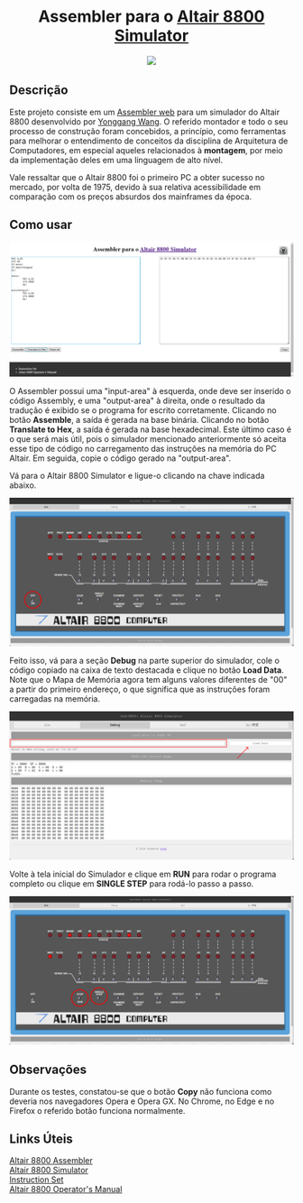 <h1 align="center">
	Assembler para o <a target="_blank" href="https://wixette.github.io/8800-simulator/">Altair 8800 Simulator</a>
</h1>

<p align="center">
	<img loading="lazy" src="https://img.shields.io/badge/status-EM_DESENVOLVIMENTO-green">
</p>

## Descrição
<p>Este projeto consiste em um <a target="_blank" href="https://florindorian.github.io/assembler-altair8800/">Assembler web</a> para um simulador do Altair 8800 desenvolvido por <a href="https://github.com/wixette">Yonggang Wang</a>. O referido montador e todo o seu processo de construção foram concebidos, a princípio, como ferramentas para melhorar o entendimento de conceitos da disciplina de Arquitetura de Computadores, em especial aqueles relacionados à <strong>montagem</strong>, por meio da implementação deles em uma linguagem de alto nível. </p>

<p>Vale ressaltar que o Altair 8800 foi o primeiro PC a obter sucesso no mercado, por volta de 1975, devido à sua relativa acessibilidade em comparação com os preços absurdos dos mainframes da época.</p>

## Como usar
<img src="./images/assembler-web-interface.png">

<p>O Assembler possui uma "input-area" à esquerda, onde deve ser inserido o código Assembly, e uma "output-area" à direita, onde o resultado da tradução é exibido se o programa for escrito corretamente. Clicando no botão <strong>Assemble</strong>, a saída é gerada na base binária. Clicando no botão <strong>Translate to Hex</strong>, a saída é gerada na base hexadecimal. Este último caso é o que será mais útil, pois o simulador mencionado anteriormente só aceita esse tipo de código no carregamento das instruções na memória do PC Altair. Em seguida, copie o código gerado na "output-area".</p>

<p>Vá para o Altair 8800 Simulator e ligue-o clicando na chave indicada abaixo.</p>
<img src="./images/simulador-ligado.png">

<p>Feito isso, vá para a seção <strong>Debug</strong> na parte superior do simulador, cole o código copiado na caixa de texto destacada e clique no botão <strong>Load Data</strong>. Note que o Mapa de Memória agora tem alguns valores diferentes de "00" a partir do primeiro endereço, o que significa que as instruções foram carregadas na memória.</p>
<img src="./images/carregando-o-programa.png">

<p>Volte à tela inicial do Simulador e clique em <strong>RUN</strong> para rodar o programa completo ou clique em <strong>SINGLE STEP</strong> para rodá-lo passo a passo.</p>
<img src="./images/rodando-o-programa.png">

## Observações
Durante os testes, constatou-se que o botão <strong>Copy</strong> não funciona como deveria nos navegadores Opera e Opera GX. No Chrome, no Edge e no Firefox o referido botão funciona normalmente.

## Links Úteis
<a target="_blank" href="https://florindorian.github.io/assembler-altair8800/">Altair 8800 Assembler</a><br>
<a target="_blank" href="https://wixette.github.io/8800-simulator/">Altair 8800 Simulator</a><br>
<a class="link-footer" target="_blank" href="http://dunfield.classiccmp.org//r/8080.txt">Instruction Set</a><br>
<a class="link-footer" target="_blank" href="https://ubuntourist.codeberg.page/Altair-8800/">Altair 8800 Operator's Manual</a>